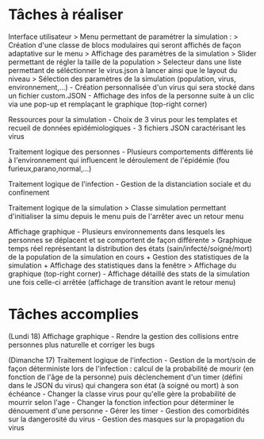 # Tâches à réaliser

Interface utilisateur
	> Menu permettant de paramétrer la simulation :
		> Création d'une classe de blocs modulaires qui seront affichés de façon adaptative sur le menu
			> Affichage des paramètres de la simulation
			> Slider permettant de régler la taille de la population
			> Selecteur dans une liste permettant de séléctionner le virus.json à lancer ainsi que le layout du niveau
		> Sélection des paramètres de la simulation (population, virus, environnement,...)
		- Création personnalisée d'un virus qui sera stocké dans un fichier custom.JSON
	- Affichage des infos de la personne suite à un clic via une pop-up et remplaçant le graphique (top-right corner)

Ressources pour la simulation
	- Choix de 3 virus pour les templates et recueil de données epidémiologiques
	- 3 fichiers JSON caractérisant les virus

Traitement logique des personnes
	- Plusieurs comportements différents lié à l'environnement qui influencent le déroulement de l'épidémie (fou furieux,parano,normal,...)

Traitement logique de l'infection
	- Gestion de la distanciation sociale et du confinement

Traitement logique de la simulation
	> Classe simulation permettant d'initialiser la simu depuis le menu puis de l'arrêter avec un retour menu

Affichage graphique
	- Plusieurs environnements dans lesquels les personnes se déplacent et se comportent de façon différente
	> Graphique temps réel représentant la distribution des états (sain/infecté/soigné/mort) de la population de la simulation en cours
		+ Gestion des statistiques de la simulation
		+ Affichage des statistiques dans la fenêtre
		> Affichage du graphique (top-right corner)
	- Affichage détaillé des stats de la simulation une fois celle-ci arrêtée (affichage de transition avant le retour menu)

# Tâches accomplies 

(Lundi 18)
Affichage graphique
	- Rendre la gestion des collisions entre personnes plus naturelle et corriger les bugs

(Dimanche 17)
Traitement logique de l'infection
	- Gestion de la mort/soin de façon déterministe lors de l'infection : calcul de la probabilité de mourir (en fonction de l'âge de la personne) puis déclenchement d'un timer (défini dans le JSON du virus) qui changera son état (à soigné ou mort) à son échéance
		- Changer la classe virus pour qu'elle gère la probabilité de mourrir selon l'age
		- Changer la fonction infection pour déterminer le dénouement d'une personne
		- Gérer les timer
	- Gestion des comorbidités sur la dangerosité du virus
	- Gestion des masques sur la propagation du virus

